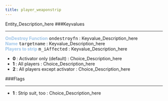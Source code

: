 ```yaml
---
title: player_weaponstrip
---
```


Entity_Description_here
###Keyvalues
<hr>
<div class="entityentry">
<span style="color:#9fc5e8;"><b>OnDestroy Function</b></span> <kbd  class="tooltip" data-tooltip="string">ondestroyfn</kbd> :
Keyvalue_Description_here
</div>
<div class="entityentry">
<span style="color:#9fc5e8;"><b>Name</b></span> <kbd  class="tooltip" data-tooltip="target_source">targetname</kbd> :
Keyvalue_Description_here
</div>
<div class="entityentry">
<span style="color:#9fc5e8;"><b>Players to strip</b></span> <kbd  class="tooltip" data-tooltip="choices">m_iAffected</kbd> :
Keyvalue_Description_here
<ul>
<li><b>0 </b></span> : Activator only (default) : Choice_Description_here</li>
<li><b>1 </b></span> : All players : Choice_Description_here</li>
<li><b>2 </b></span> : All players except activator : Choice_Description_here</li>
</ul>
</div>
###Flags
<hr>
<div class="entityflags">
<ul>
<li><b>1 </b></span> : Strip suit, too : Choice_Description_here</li>
</ul>
</div>
